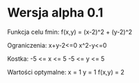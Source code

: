 # Wersja alpha 0.1

Funkcja celu fmin: 
f(x,y) = (x-2)^2 + (y-2)^2
 
Ograniczenia:
x+y-2<=0
x^2-y<=0

Kostka:
-5 <= x <= 5
-5 <= y <= 5

Wartości optymalne:
x = 1
y = 1
f(x,y) = 2




